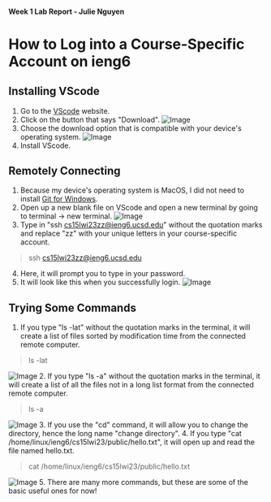 #### Week 1 Lab Report - Julie Nguyen
# How to Log into a Course-Specific Account on ieng6

## Installing VScode

1. Go to the [VScode](https://code.visualstudio.com/) website.
2. Click on the button that says "Download".
![Image](https://cdn.discordapp.com/attachments/793015871979257896/1064506929398951976/Screen_Shot_2023-01-16_at_3.30.22_AM.png)
3. Choose the download option that is compatible with your device's operating system.
![Image](https://cdn.discordapp.com/attachments/793015871979257896/1064508947807076362/Screen_Shot_2023-01-16_at_3.38.25_AM.png)
4. Install VScode.

## Remotely Connecting

1. Because my device's operating system is MacOS, I did not need to install [Git for Windows](https://gitforwindows.org/).
2. Open up a new blank file on VScode and open a new terminal by going to terminal -> new terminal.
![Image](https://cdn.discordapp.com/attachments/793015871979257896/1064619916969377884/Screen_Shot_2023-01-16_at_10.59.22_AM.png)
3. Type in "ssh cs15lwi23zz@ieng6.ucsd.edu" without the quotation marks and replace "zz" with your unique letters in your course-specific account.
> ssh cs15lwi23zz@ieng6.ucsd.edu

4. Here, it will prompt you to type in your password.
5. It will look like this when you successfully login.
![Image](https://cdn.discordapp.com/attachments/793015871979257896/1063720728295383150/Screen_Shot_2023-01-13_at_11.26.19_PM.png)

## Trying Some Commands

1. If you type "ls -lat" without the quotation marks in the terminal, it will create a list of files sorted by modification time from the connected remote computer.
> ls -lat

![Image](https://cdn.discordapp.com/attachments/793015871979257896/1064693444343255090/Screen_Shot_2023-01-16_at_3.51.30_PM.png)
2. If you type "ls -a" without the quotation marks in the terminal, it will create a list of all the files not in a long list format from the connected remote computer.
> ls -a

![Image](https://cdn.discordapp.com/attachments/793015871979257896/1064694976837074984/Screen_Shot_2023-01-16_at_3.57.36_PM.png)
3. If you use the "cd" command, it will allow you to change the directory, hence the long name "change directory".
4. If you type "cat /home/linux/ieng6/cs15lwi23/public/hello.txt", it will open up and read the file named hello.txt.
> cat /home/linux/ieng6/cs15lwi23/public/hello.txt

![Image](https://cdn.discordapp.com/attachments/793015871979257896/1064699559999176814/Screen_Shot_2023-01-16_at_4.15.48_PM.png)
5. There are many more commands, but these are some of the basic useful ones for now!
